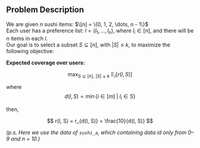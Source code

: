 ## Problem Description

We are given $n$ sushi items: $\[n] = \{0, 1, 2, \dots, n - 1\}$  
Each user has a preference list: $l = (l_1, ..., l_n)$, where $l_i \in [n]$, and there will be $n$ items in each $l$.  
Our goal is to select a subset $S \subseteq [n]$, with $|S| \leq k$, to maximize the following objective:  

**Expected coverage over users:**

$$
\max_{S \subseteq [n],\ |S| \leq k} \ \mathbb{E}_{l} [ r(l, S) ]
$$

where
$$
d(l, S) = \min \left\{ i \in [m] \;\middle|\; l_i \in S \right\}
$$

then,

$$
r(l, S) = r_{d(l, S)} = \frac{10}{d(l, S)}
$$


*(p.s. Here we use the data of `sushi_a`, which containing data id only from 0–9 and n = 10.)*

